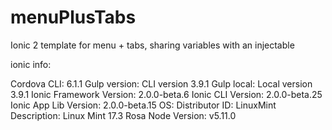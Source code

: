 # menuPlusTabs
Ionic 2 template for menu + tabs, sharing variables with an injectable

ionic info:

Cordova CLI: 6.1.1
Gulp version:  CLI version 3.9.1
Gulp local:   Local version 3.9.1
Ionic Framework Version: 2.0.0-beta.6
Ionic CLI Version: 2.0.0-beta.25
Ionic App Lib Version: 2.0.0-beta.15
OS: Distributor ID:	LinuxMint Description:	Linux Mint 17.3 Rosa 
Node Version: v5.11.0

